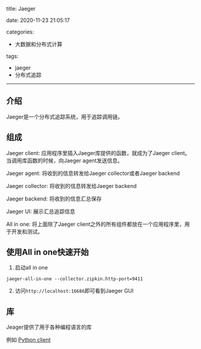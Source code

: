 title: Jaeger

date: 2020-11-23 21:05:17

categories:
- 大数据和分布式计算

tags:
- jaeger
- 分布式追踪

---

## 介绍

Jaeger是一个分布式追踪系统，用于追踪调用链。

<!-- more -->

## 组成

Jaeger client: 应用程序里插入Jaeger库提供的函数，就成为了Jaeger client。当调用库函数的时候，向Jaeger agent发送信息。

Jaeger agent: 将收到的信息转发给Jaeger collector或者Jaeger backend

Jaeger collector: 将收到的信息转发给Jaeger backend

Jaeger backend: 将收到的信息汇总保存

Jaeger UI: 展示汇总追踪信息

All in one: 将上面除了Jaeger client之外的所有组件都放在一个应用程序里，用于开发和测试。

## 使用All in one快速开始

1. 启动all in one

```shell
jaeger-all-in-one --collector.zipkin.http-port=9411
```

2. 访问```http://localhost:16686```即可看到Jaeger GUI

## 库

Jeager提供了用于各种编程语言的库

例如
[Python client](https://github.com/jaegertracing/jaeger-client-python)



